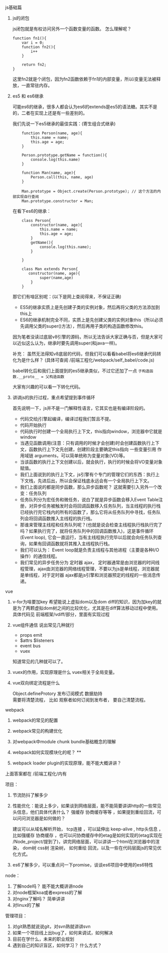 js基础篇

1. js的闭包

    js闭包就是有权访问另外一个函数变量的函数。
    怎么理解呢？

    ```
    function fn1(){
        var i = 0;
        function fn2(){
            i++
        }

        return fn2;
    }
    ```
    这里fn2就是个闭包，因为fn2函数依赖于fn1的内部变量，所以i变量无法被释放，一直常驻内存。


2. es5 和 es6继承

    可能es6的继承，很多人都会认为es6的extends是es5的语法糖。其实不是的，二者在实现上还是有一些差别的。

    我们先说一下es5继承的最佳实践：(寄生组合式继承)

    ```
        function Person(name, age){
            this.name = name;
            this.age = age;
        }

        Person.prototype.getName = function(){
            console.log(this.name)
        }

        function Man(name, age){
            Person.call(this, name, age)
        }

        Man.prototype = Object.create(Person.prototype); // 这个方法的内部实现自行查阅
        Man.prototype.constructor = Man;

    ```
    
    在看下es6的继承：
    ```
        class Person{
            constructor(name, age){
                this.name = name;
                this.age = age;
            }
            getName(){
                console.log(this.name); 
            }

        }

        class Man extends Person{
           constructor(name, age){
                super(name,age)
            } 
        }

    ```

    那它们有啥区别呢：(以下是网上查阅得来，不保证正确)

    -  ES5的继承实质上是先创建子类的实例对象，然后再将父类的方法添加到this上
    -  ES6的继承机制完全不同，实质上是先创建父类的实例对象this（所以必须先调用父类的super()方法），然后再用子类的构造函数修改this。

    因为笔者没读过底层v8引擎的源码，所以无法告诉大家正确与否，但是大家可以近似这么认为，继承时要先调用super(和java一样)。

    补充： 虽然无法得知v8底层的代码，但我们可以看看babel将es6继承代码转化为是什么样？ (具体可查阅 /前端工程化/webpack/self_babel/code.js)

    babel转化后和我们上面提到的es5继承类似，不过它还加了一点 `子构造函数.__proto__ = 父构造函数`

    大家有兴趣的可以看一下转化代码。

3. 讲讲js的执行过程，重点希望提到事件循环

    首先说明一下，js并不是一门解释性语言，它其实也是有编译阶段的。

    - 代码交给j引擎起编译，编译过程我们暂且不提。
    - 代码开始执行
    - 代码执行时创建一个全局执行上下文，this指向window，浏览器中它就是window
    - 当遇见函数调用(注意：只有调用的时候才会创建)时会创建函数执行上下文，函数执行上下文先创建，创建阶段主要确定this指向 一些变量引用 作用域链 arguments，可以简单统称为变量对象(VO)等。
    - 当该函数的执行上下文创建以后，就会执行，执行的时候会将VO变量对象赋值。
    - 我们上面说到的执行上下文，js引擎有个专门的管理它们的东西：执行上下文栈，先进后出，所以会保证栈底永远会有一个全局执行上下文。
    - 我们上面说的都是同步函数，那么异步函数呢？ 这就需要引入另外一个改变：任务队列
    - 任务队列分为宏任务和微任务，说白了就是异步函数会移入Event Table注册，对异步任务被触发时会将回调函数移入任务队列，当主线程的执行栈已经执行完它栈内的所有的函数了，那么它将从任务队列中寻找，任务队列会将回调函数推入主线程的执行栈。
    - 那谁来管理主线程和任务队列呢？(也就是说会检查主线程执行栈执行完了吗？如果执行完了，就将任务队列中的回调函数推入)，这是事件循环(Event loop), 它会一直运行，当有主线程执行完毕以后就会向任务队列查询，如果有回调函数就将其推入主线程执行栈。
    - 我们可以认为： Event loop就是负责主线程与其他进程（主要是各种I/O操作）的通信线程。
    - 我们常见的异步任务分为 定时器  ajax， 定时器通常是由浏览器的时间线程管理，ajax由浏览器的网络线程管理，不要以为js是单线程，浏览器就是单线程，对于定时器 ajax都是js引擎和浏览器预定的线程的一些消息传递。

vue

1. v-for为啥要加key
   希望能说上虚拟dom以及dom diff的知识，因为加key的就是为了两颗虚拟dom树之间的比较优化，尤其是在diff算法移动过程中使用。具体代码见 前端框架/vdiff/部分，里面有实现过程
2. vue组件通信
   说出常见几种就行 

    - props emit
    - $attrs $listeners
    - event bus
    - vuex

    知道常见的几种就可以了。
3. vuex的作用，实现原理是什么
    vuex相关于全局变量。

4. vue双向绑定流程是什么

    Object.defineProtory   发布订阅模式  数据劫持  
    需要将清楚流程， 比如 观察者如何订阅到发布者， 要自己清楚流程。

   
webpack

1. webpack的常见的配置


2. webpack常见的构建优化
3. 对webpack中module chunk bundle基础概念的理解
4. webpack如何实现模块化的呢？ **
5. webpack loader plugin的实现原理，能不能大概讲讲？

上面答案都在 /前端工程化/内有

项目：

1. 节流防抖了解多少
2. 性能优化：能说上多少，如果谈到网络层面，能不能简要讲讲http的一些常见头信息，他们具体代表什么？ 强缓存 协商缓存等等 ，如果提到重绘回流，可以问问浏览器是如何做的？ 

    建议可以从域名解析开始， tcp连接 ，可以延伸出 keep-alive , http头信息 ，比如强缓存 协商缓存 ，也可以问协商缓存中的etag是如何实现的(etag实现在 /Node_project/提到了)，讲完网络层面，可以讲讲一个html在浏览器中的渲染， dom树 css树 渲染树， 如何重绘 回流，以及一些在代码层面js的常见优化方式。
3. es6了解多少，可以重点问一下promise，谈谈es6项目中使用的es6特性


node：

1. 了解node吗？ 能不能大概讲讲node
2. 对node框架koa或者express的了解
3. 对nginx了解吗？ 简单讲讲
4. 对linux的了解
   
管理项目：

1. 对git熟悉就说说git，对svn熟就讲讲svn
2. 如果一个项目线上出bug了，如何来调试，如何解决
3. 目前在学什么，未来的职业规划
4. 遇到自己的知识盲区，如何学习？ 什么方式？ 